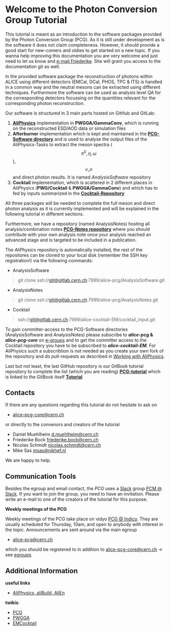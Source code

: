 # Welcome to the Photon Conversion Group Tutorial

This tutorial is meant as an introduction to the software packages provided by the Photon Conversion Group \(PCG\). As it is still under development as is the software it does not claim completeness. However, it should provide a good start for new-comers and oldies to get started on a new topic. If you wanna help improving this documentation you are very welcome and just need to let us know and [e-mail Friederike](friederike.bock@cern.ch). She will grant you access to the documentation git as well. 

In the provided software package the reconstruction of photons within ALICE using different detectors \(EMCal, DCal, PHOS, TPC & ITS\) is handled in a common way and the neutral mesons can be extracted using different techniques. Furthermore the software can be used as analysis level QA for the corresponding detectors focussing on the quantities relevant for the corresponding photon reconstruction.

Our software is structured in 3 main parts hosted on GitHub and GitLab:

1. [**AliPhysics**](https://github.com/alisw/AliPhysics) implementation in **PWGGA/GammaConv**, which is running on the reconstructed ESD/AOD data or simulation files
2. **Afterburner** implementation which is kept and maintained in the [**PCG-Software directory**](https://gitlab.cern.ch/alice-pcg/AnalysisSoftware) and is used to analyse the output files of the AliPhysics-Tasks to extract the meson spectra \($$\pi^0, \eta, \omega$$\), $$v\_n$$ and direct photon results. It is named _AnalysisSoftware_ repository
3. **Cocktail** implementation, which is scattered in 2 different places in AliPhysics \(**PWG/Cocktail** & **PWGGA/GammaConv**\) and which has to fed by inputs summarized in the [**Cocktail-Repository**](https://gitlab.cern.ch/alice-cocktail-EM/cocktail_input)

All three packages will be needed to complete the full meson and direct photon analysis as it is currently implemented and will be explained in the following tutorial in different sections.

Furthermore, we have a repository (named AnalysisNotes) hosting all analysis/combination notes [**PCG-Notes repository**](https://gitlab.cern.ch/alice-pcg/AnalysisNotes) where you should contribute with your own analysis note once your analysis reached an advanced stage and is targeted to be included in a publication.

The _AliPhysics_ repository is automatically installed, the rest of the repositores can be cloned to your local disk (remember the SSH key registration!) via the following commands:

* AnalysisSoftware
> git clone ssh://git@gitlab.cern.ch:7999/alice-pcg/AnalysisSoftware.git

* AnalysisNotes
> git clone ssh://git@gitlab.cern.ch:7999/alice-pcg/AnalysisNotes.git

* Cocktail
> ssh://git@gitlab.cern.ch:7999/alice-cocktail-EM/cocktail_input.git

To gain committer-access to the PCG-Software directories (AnalysisSoftware and AnalysisNotes) please subscribe to **_alice-pcg_ & _alice-pcg-core_** on [e-groups](https://e-groups.cern.ch/) and to get the committer access to the Cocktail repository you have to be subscribed to **_alice-cocktail-EM_**. For AliPhysics such a subscribtion is not needed as you create your own fork of the repository and do pull-requests as described in [Working with AliPhysics](http://alisw.github.io/git-tutorial/).

Last but not least, the last GitHub repository is our GitBook tutorial repository to complete the list (which you are reading) [**PCG-tutorial**](https://github.com/FriederikeBock/ALICEPCGtutorial) which is linked to the GitBook itself [**Tutorial**](https://friederikebock.gitbooks.io/pcgtutorial/content/)

## Contacts

If there are any questions regarding this tutorial do not hesitate to ask on

* [alice-pcg-core@cern.ch](mailto:alice-pcg-core@cern.ch) 

or directly to the convenors and creators of the tutorial

* Daniel Muehlheim [d.muehlheim@cern.ch](mailto:d.muehlheim@cern.ch)
* Friederike Bock [friederike.bock@cern.ch](mailto:friederike.bock@cern.ch)
* Nicolas Schmidt [nicolas.schmidt@cern.ch](mailto:nicolas.schmidt@cern.ch)
* Mike Sas [msas@nikhef.nl](mailto:msas@nikhef.nl)

We are happy to help.

## Communication Tools

Besides the egroup and email contact, the _PCG_ uses a [Slack](https://slack.com) group [PCM @ Slack](https://alicepcmgroup.slack.com/). 
If you want to join the group, you need to have an invitation.
Please write an e-mail to one of the creators of the tutorial for this purpose.

**Weekly meetings of the PCG**

Weekly meetings of the PCG take place on vidyo [PCG @ Indico](https://indico.cern.ch/category/4027/).
They are usually scheduled for Thursday, 10am, and open to anybody with interest in the topic.
Announcements are sent around via the main egroup

* [alice-pcg@cern.ch](mailto:alice-pcg@cern.ch)

which you should be registered to in addition to [alice-pcg-core@cern.ch](mailto:alice-pcg-core@cern.ch) -> see [egroups](egroups.cern.ch)

## Additional Information

**useful links**
* [AliPhysics, aliBuild, AliEn](https://dberzano.github.io/)

**twikis**: 
* [PCG](https://twiki.cern.ch/twiki/bin/view/ALICE/PWGGAPcmGroup)
* [PWGGA](https://twiki.cern.ch/twiki/bin/view/ALICE/PWGGA)
* [EMCocktail](https://twiki.cern.ch/twiki/bin/view/ALICE/EMCocktail)

